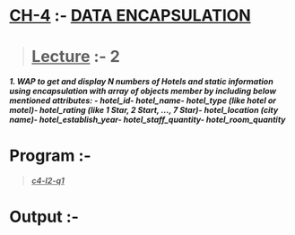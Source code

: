 # <u>CH-4</u> :- <u>DATA ENCAPSULATION</u>

><u>Lecture</u> :- 2
>===

***1. WAP to get and display N numbers of Hotels and static
information using encapsulation with array of objects
member by including below mentioned attributes: - hotel_id- hotel_name- hotel_type (like hotel or motel)- hotel_rating (like 1 Star, 2 Start, ..., 7 Star)- hotel_location (city name)- hotel_establish_year- hotel_staff_quantity- hotel_room_quantity***

Program :-
===

><u>***c4-l2-q1***</u>

# Output :-